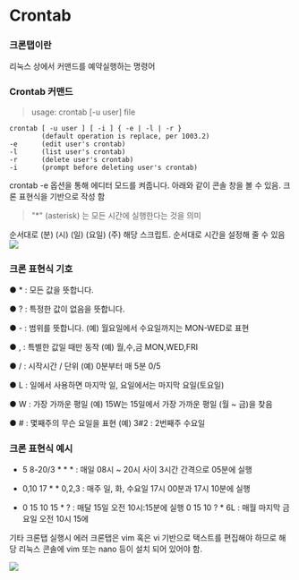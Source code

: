 # Crontab

### 크론탭이란 

리눅스 상에서 커맨드를 예약실행하는 명령어

### Crontab 커맨드
> usage:  crontab [-u user] file

    crontab [ -u user ] [ -i ] { -e | -l | -r }
            (default operation is replace, per 1003.2)
    -e      (edit user's crontab)
    -l      (list user's crontab)
    -r      (delete user's crontab)
    -i      (prompt before deleting user's crontab)

crontab -e 옵션을 통해 에디터 모드를 켜줍니다.
아래와 같이 콘솔 창을 볼 수 있음. 크론 표현식을 기반으로 작성 함

> "*" (asterisk) 는 모든 시간에 실행한다는 것을 의미 

순서대로 (분) (시) (일) (요일) (주) 해당 스크립트. 순서대로 시간을 설정해 줄 수 있음
<img src="https://user-images.githubusercontent.com/48937399/159390287-21e834af-b2b7-412e-aca4-68d2962dcdca.png">

### 크론 표현식 기호

● * : 모든 값을 뜻합니다.

● ? : 특정한 값이 없음을 뜻합니다. 

● - : 범위를 뜻합니다. (예) 월요일에서 수요일까지는 MON-WED로 표현

● , : 특별한 값일 때만 동작 (예) 월,수,금 MON,WED,FRI 

● / : 시작시간 / 단위  (예) 0분부터 매 5분 0/5

● L : 일에서 사용하면 마지막 일, 요일에서는 마지막 요일(토요일)

● W : 가장 가까운 평일 (예) 15W는 15일에서 가장 가까운 평일 (월 ~ 금)을 찾음

● # : 몇째주의 무슨 요일을 표현 (예) 3#2 : 2번째주 수요일


### 크론 표현식 예시

- 5 8-20/3 * * * : 매일 08시 ~ 20시 사이 3시간 간격으로 05분에 실행

- 0,10 17 * * 0,2,3 : 매주 일, 화, 수요일 17시 00분과 17시 10분에 실행

- 0 15 10 15 * ? : 매달 15일 오전 10시:15분에 실행
  0 15 10 ? * 6L : 매월 마지막 금요일 오전 10시 15에



기타 크론탭 실행시 에러 크론탭은 vim 혹은 vi 기반으로 택스트를 편집해야 하므로 해당 리눅스 콘솔에 vim 또는 nano 등이 설치 되어 있어야 함.

<img src="https://user-images.githubusercontent.com/48937399/159389976-e2828827-e5a7-403f-a41d-561c6f6825ac.png">
